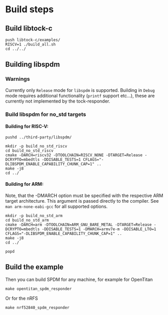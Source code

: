 # Build steps

## Build libtock-c

```shell
push libtock-c/examples/
RISCV=1 ./build_all.sh
cd ../../
```


## Building libspdm

### Warnings

Currently only `Release` mode for `libspdm` is supported. Building in `Debug` mode requires additional functionality (`printf` support etc...), these are currently not implemented by the tock-responder.

### Build libspdm for no_std targets

#### Building for RISC-V:

```shell
pushd ../third-party/libspdm/

mkdir -p build_no_std_riscv
cd build_no_std_riscv
cmake -DARCH=riscv32 -DTOOLCHAIN=RISCV_NONE -DTARGET=Release -DCRYPTO=mbedtls -DDISABLE_TESTS=1 CFLAGS="-DLIBSPDM_ENABLE_CAPABILITY_CHUNK_CAP=1" ..
make -j8
cd ../
```

#### Building for ARM:

Note, that the -DMARCH option must be specified with the respective ARM target architecture. This argument is passed directly to the compiler. See `man arm-none-eabi-gcc` for all supported options.

```shell
mkdir -p build_no_std_arm
cd build_no_std_arm
cmake -DARCH=arm -DTOOLCHAIN=ARM_GNU_BARE_METAL -DTARGET=Release -DCRYPTO=mbedtls -DDISABLE_TESTS=1 -DMARCH=armv7e-m -DDISABLE_LTO=1 CFLAGS="-DLIBSPDM_ENABLE_CAPABILITY_CHUNK_CAP=1" ..
make -j8
cd ../

popd
```

## Build the example

Then you can build SPDM for any machine, for example for OpenTitan

```shell
make opentitan_spdm_responder
```

Or for the nRFS

```shell
make nrf52840_spdm_responder
```

